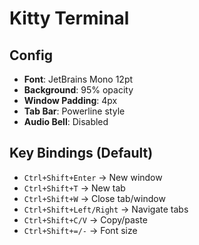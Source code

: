 # Kitty Terminal

## Config

- **Font**: JetBrains Mono 12pt
- **Background**: 95% opacity
- **Window Padding**: 4px
- **Tab Bar**: Powerline style
- **Audio Bell**: Disabled

## Key Bindings (Default)

- `Ctrl+Shift+Enter` → New window
- `Ctrl+Shift+T` → New tab
- `Ctrl+Shift+W` → Close tab/window
- `Ctrl+Shift+Left/Right` → Navigate tabs
- `Ctrl+Shift+C/V` → Copy/paste
- `Ctrl+Shift+=/-` → Font size
